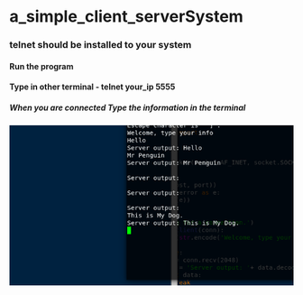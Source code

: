# a_simple_client_serverSystem

### telnet should be installed to your system

#### Run the program 
#### Type in other terminal - telnet  your_ip  5555
##### When you are connected Type the information in the terminal

![alt text](https://github.com/rkmsh/a_simple_client_serverSystem/blob/master/image/server_client.png)
